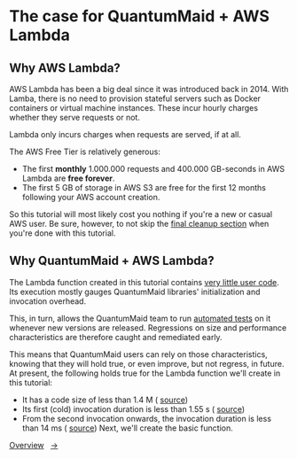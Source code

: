 # The case for QuantumMaid + AWS Lambda

## Why AWS Lambda?

AWS Lambda has been a big deal since it was introduced back in 2014. With Lamba, there is no need to provision stateful
servers such as Docker containers or virtual machine instances. These incur hourly
charges whether they serve requests or not.

Lambda only incurs charges when requests are served, if at all.

The AWS Free Tier is relatively generous:
- The first **monthly** 1.000.000 requests and 400.000 GB-seconds in AWS Lambda are **free forever**.
- The first 5 GB of storage in AWS S3 are free for the first 12 months following your AWS account creation.

So this tutorial will most likely cost you nothing if you're a new or casual AWS user. Be sure, however, to not skip the <!---[Link](06_CleaningUp.md "final cleanup section")-->
[final cleanup section](06_CleaningUp.md) when you're done with this tutorial.

## Why QuantumMaid + AWS Lambda?

The Lambda function created in this tutorial contains <!---[Link](step4/src/main/java/de/quantummaid/tutorials/Main.java "very little user code")-->
[very little user code](step4/src/main/java/de/quantummaid/tutorials/Main.java).
Its execution mostly gauges QuantumMaid libraries' initialization and invocation overhead.

This, in turn, allows the QuantumMaid team to run [automated tests](itests/src/test/scripts) on it whenever new versions are released.
Regressions on size and performance characteristics are therefore caught and remediated early.

This means that QuantumMaid users can rely on those characteristics, knowing that they will hold true, or even improve, but not regress, in future. At present, the following holds true for the Lambda function we'll create in this tutorial:

- It has a code size of less than 1.4 M (<!---[Link](itests/src/test/scripts/jar-tests.sh "source")-->
[source](itests/src/test/scripts/jar-tests.sh))
- Its first (cold) invocation duration is less than 1.55 s (<!---[Link](itests/src/test/scripts/restapi-tests.sh  "source")-->
[source](itests/src/test/scripts/restapi-tests.sh))
- From the second invocation onwards, the invocation duration is less than 14 ms (<!---[Link](itests/src/test/scripts/restapi-tests.sh  "source")-->
[source](itests/src/test/scripts/restapi-tests.sh))
Next, we'll create the basic function.

<!---[Nav]-->
[Overview](README.md)&nbsp;&nbsp;&nbsp;[&rarr;](02_MinimumViableFunction.md)